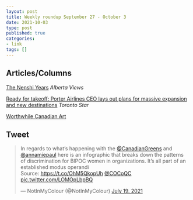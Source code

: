 ```yaml
---
layout: post
title: Weekly roundup September 27 - October 3
date: 2021-10-03
type: post
published: true
categories:
- link
tags: []
---
```


## Articles/Columns

[The Nenshi Years](https://albertaviews.ca/the-nenshi-years/ "The Nenshi Years. By Chris Turner") *Alberta Views*

[Ready for takeoff: Porter Airlines CEO lays out plans for massive expansion and new destinations](https://www.thestar.com/business/2021/09/24/ready-for-takeoff-porter-airlines-ceo-lays-out-plans-for-massive-expansion-and-new-destinations.html "Ready for takeoff: Porter Airlines CEO lays out plans for massive expansion and new destinations. By Jacob Lorinc") *Toronto Star*

[Worthwhile Canadian Art](https://onezero.medium.com/worthwhile-canadian-art-9360ad1af700 "Worthwhile Canadian Art. By Colin Horgan")

## Tweet

<blockquote class="twitter-tweet" data-dnt="true"><p lang="en" dir="ltr">In regards to what’s happening with the <a href="https://twitter.com/CanadianGreens?ref_src=twsrc%5Etfw">@CanadianGreens</a> and <a href="https://twitter.com/AnnamiePaul?ref_src=twsrc%5Etfw">@annamiepaul</a> here is an infographic that breaks down the patterns of discrimination for BIPOC women in organizations. It’s all part of an established modus operandi<br>Source: <a href="https://t.co/OhM5QkopUh">https://t.co/OhM5QkopUh</a> <a href="https://twitter.com/COCoQC?ref_src=twsrc%5Etfw">@COCoQC</a> <a href="https://t.co/LOMOpLbpBQ">pic.twitter.com/LOMOpLbpBQ</a></p>&mdash; NotInMyColour (@NotInMyColour) <a href="https://twitter.com/NotInMyColour/status/1417120575508602884?ref_src=twsrc%5Etfw">July 19, 2021</a></blockquote> <script async src="https://platform.twitter.com/widgets.js" charset="utf-8"></script>
